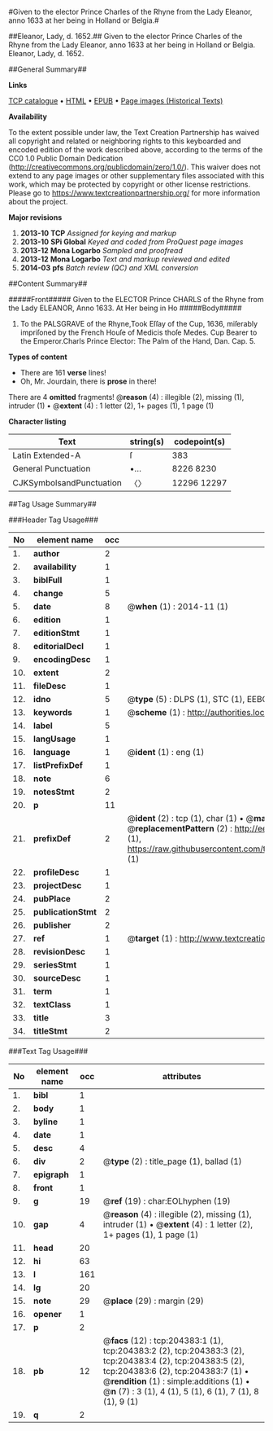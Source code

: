 #Given to the elector Prince Charles of the Rhyne from the Lady Eleanor, anno 1633 at her being in Holland or Belgia.#

##Eleanor, Lady, d. 1652.##
Given to the elector Prince Charles of the Rhyne from the Lady Eleanor, anno 1633 at her being in Holland or Belgia.
Eleanor, Lady, d. 1652.

##General Summary##

**Links**

[TCP catalogue](http://www.ota.ox.ac.uk/tcp/)  • 
[HTML](http://tei.it.ox.ac.uk/tcp/Texts-HTML/free/B21/B21323.html)  • 
[EPUB](http://tei.it.ox.ac.uk/tcp/Texts-EPUB/free/B21/B21323.epub) • 
[Page images (Historical Texts)](https://historicaltexts.jisc.ac.uk/eebo-09479721e)

**Availability**

To the extent possible under law, the Text Creation Partnership has waived all copyright and related or neighboring rights to this keyboarded and encoded edition of the work described above, according to the terms of the CC0 1.0 Public Domain Dedication (http://creativecommons.org/publicdomain/zero/1.0/). This waiver does not extend to any page images or other supplementary files associated with this work, which may be protected by copyright or other license restrictions. Please go to https://www.textcreationpartnership.org/ for more information about the project.

**Major revisions**

1. __2013-10__ __TCP__ *Assigned for keying and markup*
1. __2013-10__ __SPi Global__ *Keyed and coded from ProQuest page images*
1. __2013-12__ __Mona Logarbo__ *Sampled and proofread*
1. __2013-12__ __Mona Logarbo__ *Text and markup reviewed and edited*
1. __2014-03__ __pfs__ *Batch review (QC) and XML conversion*

##Content Summary##

#####Front#####
Given to the ELECTOR Prince CHARLS of the Rhyne from the Lady ELEANOR, Anno 1633. At Her being in Ho
#####Body#####

1. To the PALSGRAVE of the Rhyne,Took Eſſay of the Cup, 1636, miſerably impriſoned by the French Houſe of Medicis thoſe Medes. Cup Bearer to the Emperor.Charls Prince Elector: The Palm of the Hand, Dan. Cap. 5.

**Types of content**

  * There are 161 **verse** lines!
  * Oh, Mr. Jourdain, there is **prose** in there!

There are 4 **omitted** fragments! 
 @__reason__ (4) : illegible (2), missing (1), intruder (1)  •  @__extent__ (4) : 1 letter (2), 1+ pages (1), 1 page (1)

**Character listing**


|Text|string(s)|codepoint(s)|
|---|---|---|
|Latin Extended-A|ſ|383|
|General Punctuation|•…|8226 8230|
|CJKSymbolsandPunctuation|〈〉|12296 12297|

##Tag Usage Summary##

###Header Tag Usage###

|No|element name|occ|attributes|
|---|---|---|---|
|1.|__author__|2||
|2.|__availability__|1||
|3.|__biblFull__|1||
|4.|__change__|5||
|5.|__date__|8| @__when__ (1) : 2014-11 (1)|
|6.|__edition__|1||
|7.|__editionStmt__|1||
|8.|__editorialDecl__|1||
|9.|__encodingDesc__|1||
|10.|__extent__|2||
|11.|__fileDesc__|1||
|12.|__idno__|5| @__type__ (5) : DLPS (1), STC (1), EEBO-CITATION (1), OCLC (1), VID (1)|
|13.|__keywords__|1| @__scheme__ (1) : http://authorities.loc.gov/ (1)|
|14.|__label__|5||
|15.|__langUsage__|1||
|16.|__language__|1| @__ident__ (1) : eng (1)|
|17.|__listPrefixDef__|1||
|18.|__note__|6||
|19.|__notesStmt__|2||
|20.|__p__|11||
|21.|__prefixDef__|2| @__ident__ (2) : tcp (1), char (1)  •  @__matchPattern__ (2) : ([0-9\-]+):([0-9IVX]+) (1), (.+) (1)  •  @__replacementPattern__ (2) : http://eebo.chadwyck.com/downloadtiff?vid=$1&page=$2 (1), https://raw.githubusercontent.com/textcreationpartnership/Texts/master/tcpchars.xml#$1 (1)|
|22.|__profileDesc__|1||
|23.|__projectDesc__|1||
|24.|__pubPlace__|2||
|25.|__publicationStmt__|2||
|26.|__publisher__|2||
|27.|__ref__|1| @__target__ (1) : http://www.textcreationpartnership.org/docs/. (1)|
|28.|__revisionDesc__|1||
|29.|__seriesStmt__|1||
|30.|__sourceDesc__|1||
|31.|__term__|1||
|32.|__textClass__|1||
|33.|__title__|3||
|34.|__titleStmt__|2||


###Text Tag Usage###

|No|element name|occ|attributes|
|---|---|---|---|
|1.|__bibl__|1||
|2.|__body__|1||
|3.|__byline__|1||
|4.|__date__|1||
|5.|__desc__|4||
|6.|__div__|2| @__type__ (2) : title_page (1), ballad (1)|
|7.|__epigraph__|1||
|8.|__front__|1||
|9.|__g__|19| @__ref__ (19) : char:EOLhyphen (19)|
|10.|__gap__|4| @__reason__ (4) : illegible (2), missing (1), intruder (1)  •  @__extent__ (4) : 1 letter (2), 1+ pages (1), 1 page (1)|
|11.|__head__|20||
|12.|__hi__|63||
|13.|__l__|161||
|14.|__lg__|20||
|15.|__note__|29| @__place__ (29) : margin (29)|
|16.|__opener__|1||
|17.|__p__|2||
|18.|__pb__|12| @__facs__ (12) : tcp:204383:1 (1), tcp:204383:2 (2), tcp:204383:3 (2), tcp:204383:4 (2), tcp:204383:5 (2), tcp:204383:6 (2), tcp:204383:7 (1)  •  @__rendition__ (1) : simple:additions (1)  •  @__n__ (7) : 3 (1), 4 (1), 5 (1), 6 (1), 7 (1), 8 (1), 9 (1)|
|19.|__q__|2||
